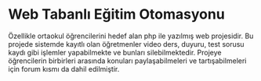 # Web Tabanlı Eğitim Otomasyonu

Özellikle ortaokul öğrencilerini hedef alan php ile yazılmış web projesidir. Bu projede sistemde kayıtlı olan öğretmenler video ders, duyuru, test sorusu kaydı gibi işlemler yapabilmekte ve bunları silebilmektedir. Projeye öğrencilerin birbirleri arasında konuları paylaşabilmeleri ve tartışabilmeleri için forum kısmı da dahil edilmiştir.
